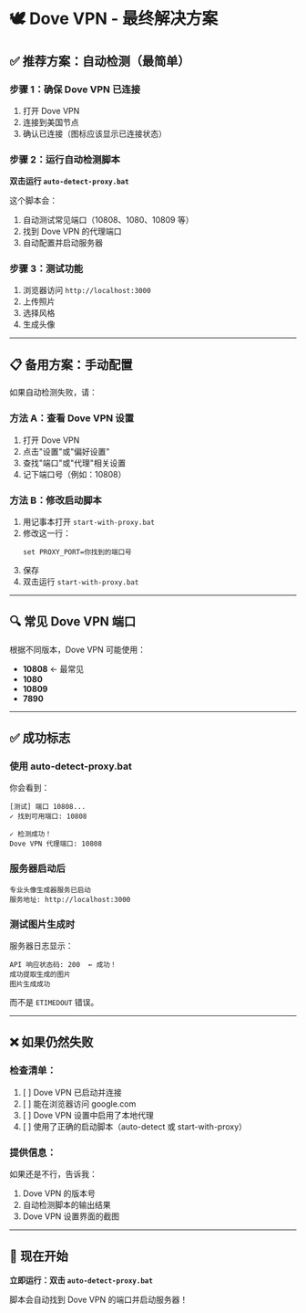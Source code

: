 # 🕊️ Dove VPN - 最终解决方案

## ✅ 推荐方案：自动检测（最简单）

### 步骤 1：确保 Dove VPN 已连接
1. 打开 Dove VPN
2. 连接到美国节点
3. 确认已连接（图标应该显示已连接状态）

### 步骤 2：运行自动检测脚本
**双击运行 `auto-detect-proxy.bat`**

这个脚本会：
1. 自动测试常见端口（10808、1080、10809 等）
2. 找到 Dove VPN 的代理端口
3. 自动配置并启动服务器

### 步骤 3：测试功能
1. 浏览器访问 `http://localhost:3000`
2. 上传照片
3. 选择风格
4. 生成头像

---

## 📋 备用方案：手动配置

如果自动检测失败，请：

### 方法 A：查看 Dove VPN 设置
1. 打开 Dove VPN
2. 点击"设置"或"偏好设置"
3. 查找"端口"或"代理"相关设置
4. 记下端口号（例如：10808）

### 方法 B：修改启动脚本
1. 用记事本打开 `start-with-proxy.bat`
2. 修改这一行：
   ```batch
   set PROXY_PORT=你找到的端口号
   ```
3. 保存
4. 双击运行 `start-with-proxy.bat`

---

## 🔍 常见 Dove VPN 端口

根据不同版本，Dove VPN 可能使用：
- **10808** ← 最常见
- **1080**
- **10809**
- **7890**

---

## ✅ 成功标志

### 使用 auto-detect-proxy.bat
你会看到：
```
[测试] 端口 10808...
✓ 找到可用端口: 10808

✓ 检测成功！
Dove VPN 代理端口: 10808
```

### 服务器启动后
```
专业头像生成器服务已启动
服务地址: http://localhost:3000
```

### 测试图片生成时
服务器日志显示：
```
API 响应状态码: 200  ← 成功！
成功提取生成的图片
图片生成成功
```

而不是 `ETIMEDOUT` 错误。

---

## ❌ 如果仍然失败

### 检查清单：
1. [ ] Dove VPN 已启动并连接
2. [ ] 能在浏览器访问 google.com
3. [ ] Dove VPN 设置中启用了本地代理
4. [ ] 使用了正确的启动脚本（auto-detect 或 start-with-proxy）

### 提供信息：
如果还是不行，告诉我：
1. Dove VPN 的版本号
2. 自动检测脚本的输出结果
3. Dove VPN 设置界面的截图

---

## 🎯 现在开始

**立即运行：双击 `auto-detect-proxy.bat`**

脚本会自动找到 Dove VPN 的端口并启动服务器！
